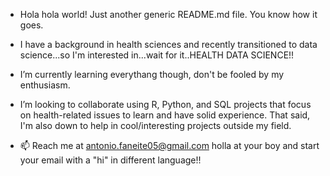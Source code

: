 - Hola hola world! Just another generic README.md file. You know how it goes. 

- I have a background in health sciences and recently transitioned to data science...so I'm interested in...wait for it..HEALTH DATA SCIENCE!!

- I’m currently learning everythang though, don't be fooled by my enthusiasm. 

- I’m looking to collaborate using R, Python, and SQL projects that focus on health-related issues to learn and have solid experience.
  That said, I'm also down to help in cool/interesting projects outside my field.  

- 📫 Reach me at antonio.faneite05@gmail.com holla at your boy and start your email with a "hi" in different language!!

<!---
antoniofaneite/antoniofaneite is a ✨ special ✨ repository because its `README.md` (this file) appears on your GitHub profile.
You can click the Preview link to take a look at your changes.
--->

